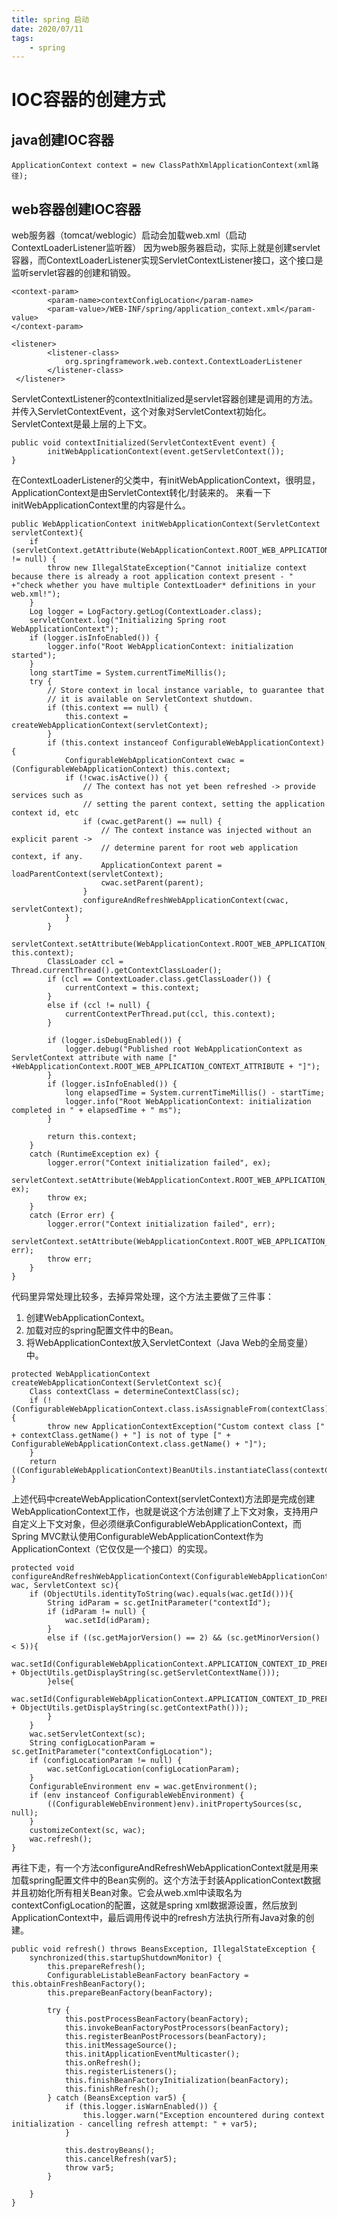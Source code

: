 ```yaml
---
title: spring 启动
date: 2020/07/11
tags: 
    - spring
---
```


# IOC容器的创建方式
## java创建IOC容器
```
ApplicationContext context = new ClassPathXmlApplicationContext(xml路径);
```
## web容器创建IOC容器
web服务器（tomcat/weblogic）启动会加载web.xml（启动ContextLoaderListener监听器）
因为web服务器启动，实际上就是创建servlet容器，而ContextLoaderListener实现ServletContextListener接口，这个接口是监听servlet容器的创建和销毁。
```
<context-param>
        <param-name>contextConfigLocation</param-name>
        <param-value>/WEB-INF/spring/application_context.xml</param-value>
</context-param>

<listener>
        <listener-class>
            org.springframework.web.context.ContextLoaderListener
        </listener-class>
 </listener>
```
ServletContextListener的contextInitialized是servlet容器创建是调用的方法。并传入ServletContextEvent，这个对象对ServletContext初始化。ServletContext是最上层的上下文。
```
public void contextInitialized(ServletContextEvent event) {
        initWebApplicationContext(event.getServletContext());
}
```
在ContextLoaderListener的父类中，有initWebApplicationContext，很明显，ApplicationContext是由ServletContext转化/封装来的。
来看一下initWebApplicationContext里的内容是什么。 
```
public WebApplicationContext initWebApplicationContext(ServletContext servletContext){
    if (servletContext.getAttribute(WebApplicationContext.ROOT_WEB_APPLICATION_CONTEXT_ATTRIBUTE) != null) {
        throw new IllegalStateException("Cannot initialize context because there is already a root application context present - " +"check whether you have multiple ContextLoader* definitions in your web.xml!");
    }
    Log logger = LogFactory.getLog(ContextLoader.class);
    servletContext.log("Initializing Spring root WebApplicationContext");
    if (logger.isInfoEnabled()) {
        logger.info("Root WebApplicationContext: initialization started");
    }
    long startTime = System.currentTimeMillis();
    try {
        // Store context in local instance variable, to guarantee that
        // it is available on ServletContext shutdown.
        if (this.context == null) {
            this.context = createWebApplicationContext(servletContext);
        }
        if (this.context instanceof ConfigurableWebApplicationContext) {
            ConfigurableWebApplicationContext cwac = (ConfigurableWebApplicationContext) this.context;
            if (!cwac.isActive()) {
                // The context has not yet been refreshed -> provide services such as
                // setting the parent context, setting the application context id, etc
                if (cwac.getParent() == null) {
                    // The context instance was injected without an explicit parent ->
                    // determine parent for root web application context, if any.
                    ApplicationContext parent = loadParentContext(servletContext);
                    cwac.setParent(parent);
                }
                configureAndRefreshWebApplicationContext(cwac, servletContext);
            }
        }
        servletContext.setAttribute(WebApplicationContext.ROOT_WEB_APPLICATION_CONTEXT_ATTRIBUTE, this.context);
        ClassLoader ccl = Thread.currentThread().getContextClassLoader();
        if (ccl == ContextLoader.class.getClassLoader()) {
            currentContext = this.context;
        }
        else if (ccl != null) {
            currentContextPerThread.put(ccl, this.context);
        }

        if (logger.isDebugEnabled()) {
            logger.debug("Published root WebApplicationContext as ServletContext attribute with name [" +WebApplicationContext.ROOT_WEB_APPLICATION_CONTEXT_ATTRIBUTE + "]");
        }
        if (logger.isInfoEnabled()) {
            long elapsedTime = System.currentTimeMillis() - startTime;
            logger.info("Root WebApplicationContext: initialization completed in " + elapsedTime + " ms");
        }

        return this.context;
    }
    catch (RuntimeException ex) {
        logger.error("Context initialization failed", ex);
        servletContext.setAttribute(WebApplicationContext.ROOT_WEB_APPLICATION_CONTEXT_ATTRIBUTE, ex);
        throw ex;
    }
    catch (Error err) {
        logger.error("Context initialization failed", err);
        servletContext.setAttribute(WebApplicationContext.ROOT_WEB_APPLICATION_CONTEXT_ATTRIBUTE, err);
        throw err;
    }
}
```
代码里异常处理比较多，去掉异常处理，这个方法主要做了三件事：
1. 创建WebApplicationContext。
2. 加载对应的spring配置文件中的Bean。
3. 将WebApplicationContext放入ServletContext（Java Web的全局变量）中。

```
protected WebApplicationContext createWebApplicationContext(ServletContext sc){
    Class contextClass = determineContextClass(sc);
    if (!(ConfigurableWebApplicationContext.class.isAssignableFrom(contextClass))) {
        throw new ApplicationContextException("Custom context class [" + contextClass.getName() + "] is not of type [" + ConfigurableWebApplicationContext.class.getName() + "]");
    }
    return ((ConfigurableWebApplicationContext)BeanUtils.instantiateClass(contextClass));
}
```

上述代码中createWebApplicationContext(servletContext)方法即是完成创建WebApplicationContext工作，也就是说这个方法创建了上下文对象，支持用户自定义上下文对象，但必须继承ConfigurableWebApplicationContext，而Spring MVC默认使用ConfigurableWebApplicationContext作为ApplicationContext（它仅仅是一个接口）的实现。
```
protected void configureAndRefreshWebApplicationContext(ConfigurableWebApplicationContext wac, ServletContext sc){
    if (ObjectUtils.identityToString(wac).equals(wac.getId())){
        String idParam = sc.getInitParameter("contextId");
        if (idParam != null) {
            wac.setId(idParam);
        }
        else if ((sc.getMajorVersion() == 2) && (sc.getMinorVersion() < 5)){
            wac.setId(ConfigurableWebApplicationContext.APPLICATION_CONTEXT_ID_PREFIX + ObjectUtils.getDisplayString(sc.getServletContextName()));
        }else{
            wac.setId(ConfigurableWebApplicationContext.APPLICATION_CONTEXT_ID_PREFIX + ObjectUtils.getDisplayString(sc.getContextPath()));
        }
    }
    wac.setServletContext(sc);
    String configLocationParam = sc.getInitParameter("contextConfigLocation");
    if (configLocationParam != null) {
        wac.setConfigLocation(configLocationParam);
    }
    ConfigurableEnvironment env = wac.getEnvironment();
    if (env instanceof ConfigurableWebEnvironment) {
        ((ConfigurableWebEnvironment)env).initPropertySources(sc, null);
    }
    customizeContext(sc, wac);
    wac.refresh();
}
```
再往下走，有一个方法configureAndRefreshWebApplicationContext就是用来加载spring配置文件中的Bean实例的。这个方法于封装ApplicationContext数据并且初始化所有相关Bean对象。它会从web.xml中读取名为 contextConfigLocation的配置，这就是spring xml数据源设置，然后放到ApplicationContext中，最后调用传说中的refresh方法执行所有Java对象的创建。
```
public void refresh() throws BeansException, IllegalStateException {
    synchronized(this.startupShutdownMonitor) {
        this.prepareRefresh();
        ConfigurableListableBeanFactory beanFactory = this.obtainFreshBeanFactory();
        this.prepareBeanFactory(beanFactory);

        try {
            this.postProcessBeanFactory(beanFactory);
            this.invokeBeanFactoryPostProcessors(beanFactory);
            this.registerBeanPostProcessors(beanFactory);
            this.initMessageSource();
            this.initApplicationEventMulticaster();
            this.onRefresh();
            this.registerListeners();
            this.finishBeanFactoryInitialization(beanFactory);
            this.finishRefresh();
        } catch (BeansException var5) {
            if (this.logger.isWarnEnabled()) {
                this.logger.warn("Exception encountered during context initialization - cancelling refresh attempt: " + var5);
            }

            this.destroyBeans();
            this.cancelRefresh(var5);
            throw var5;
        }

    }
}
```